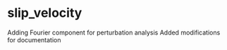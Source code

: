 # slip_velocity
Adding Fourier component for perturbation analysis
Added modifications for documentation
